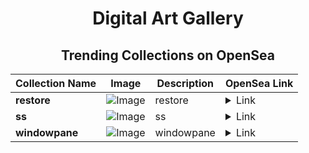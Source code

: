 <div align="center">

# Digital Art Gallery

## Trending Collections on OpenSea

| Collection Name                       | Image                                                                                     | Description                       | OpenSea Link                                                                                          |
|---------------------------------------|-------------------------------------------------------------------------------------------|-----------------------------------|--------------------------------------------------------------------------------------------------------|
| **restore** | ![Image](https://i.seadn.io/s/raw/files/be19fbfc4c893f66b10b6b2dfda10b6a.jpg?w=500&auto=format?w=200&auto=format) | restore | <details><summary>Link</summary>[restore](https://opensea.io/collection/restore-16)</details> |
| **ss** | ![Image](https://i.seadn.io/s/raw/files/2654fd75ab6e9536972c6930c8d7ce15.jpg?w=500&auto=format?w=200&auto=format) | ss | <details><summary>Link</summary>[ss](https://opensea.io/collection/ss-371)</details> |
| **windowpane** | ![Image](https://i.seadn.io/s/raw/files/4af89199df987aec3d778779c51052ad.jpg?w=500&auto=format?w=200&auto=format) | windowpane | <details><summary>Link</summary>[windowpane](https://opensea.io/collection/windowpane-6)</details> |

</div>